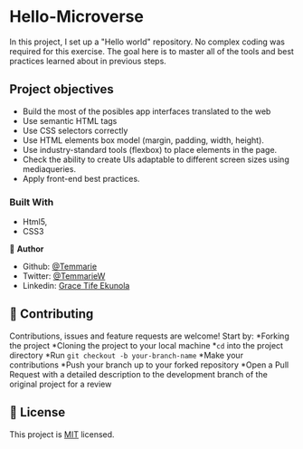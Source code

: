 # Hello-Microverse

In this project, I set up a "Hello world" repository. No complex coding was required for this exercise. The goal here is to master all of the tools and best practices learned about in previous steps.

## Project objectives

* Build the most of the posibles app interfaces translated to the web
* Use semantic HTML tags
* Use CSS selectors correctly
* Use HTML elements box model (margin, padding, width, height).
* Use industry-standard tools (flexbox) to place elements in the page.
* Check the ability to create UIs adaptable to different screen sizes using mediaqueries.
* Apply front-end best practices.


### Built With

- Html5,
- CSS3

👤 **Author**

- Github: [@Temmarie](https://github.com/Temmarie)
- Twitter: [@TemmarieW](https://twitter.com/TemmarieW)
- Linkedin: [Grace Tife Ekunola](https://www.linkedin.com/in/ekunola-grace-b02b1b194/)

## 🤝 Contributing

Contributions, issues and feature requests are welcome! Start by:
*Forking the project
*Cloning the project to your local machine
*`cd` into the project directory
*Run `git checkout -b your-branch-name`
*Make your contributions
*Push your branch up to your forked repository
*Open a Pull Request with a detailed description to the development branch of the original project for a review

## 📝 License

This project is [MIT](https://opensource.org/licenses/MIT) licensed.




